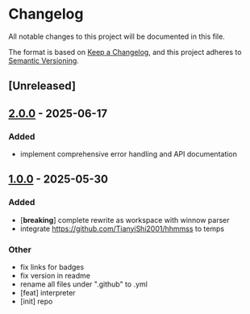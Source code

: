 # Changelog

All notable changes to this project will be documented in this file.

The format is based on [Keep a Changelog](https://keepachangelog.com/en/1.0.0/),
and this project adheres to [Semantic Versioning](https://semver.org/spec/v2.0.0.html).

## [Unreleased]

## [2.0.0](https://github.com/icepuma/temps/compare/temps-core-v1.1.0...temps-core-v2.0.0) - 2025-06-17

### Added

- implement comprehensive error handling and API documentation

## [1.0.0](https://github.com/icepuma/temps/releases/tag/temps-core-v1.0.0) - 2025-05-30

### Added

- [**breaking**] complete rewrite as workspace with winnow parser
- integrate https://github.com/TianyiShi2001/hhmmss to temps

### Other

- fix links for badges
- fix version in readme
- rename all files under ".github" to .yml
- [feat] interpreter
- [init] repo
